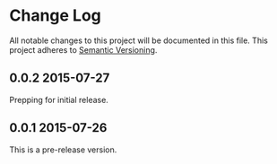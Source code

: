 # Change Log
All notable changes to this project will be documented in this file.
This project adheres to [Semantic Versioning](http://semver.org/).

## 0.0.2 2015-07-27
Prepping for initial release.

## 0.0.1 2015-07-26
This is a pre-release version.
